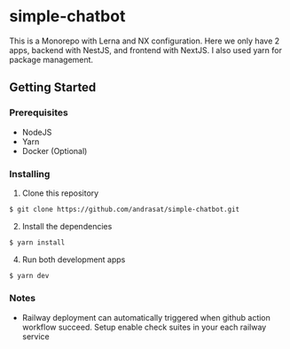 # simple-chatbot

This is a Monorepo with Lerna and NX configuration. Here we only have 2 apps, backend with NestJS, and frontend with NextJS. I also used yarn for package management.

## Getting Started

### Prerequisites

- NodeJS
- Yarn
- Docker (Optional)

### Installing

1. Clone this repository

```bash
$ git clone https://github.com/andrasat/simple-chatbot.git
```

2. Install the dependencies

```bash
$ yarn install
```

4. Run both development apps

```bash
$ yarn dev
```

### Notes

- Railway deployment can automatically triggered when github action workflow succeed. Setup enable check suites in your each railway service
